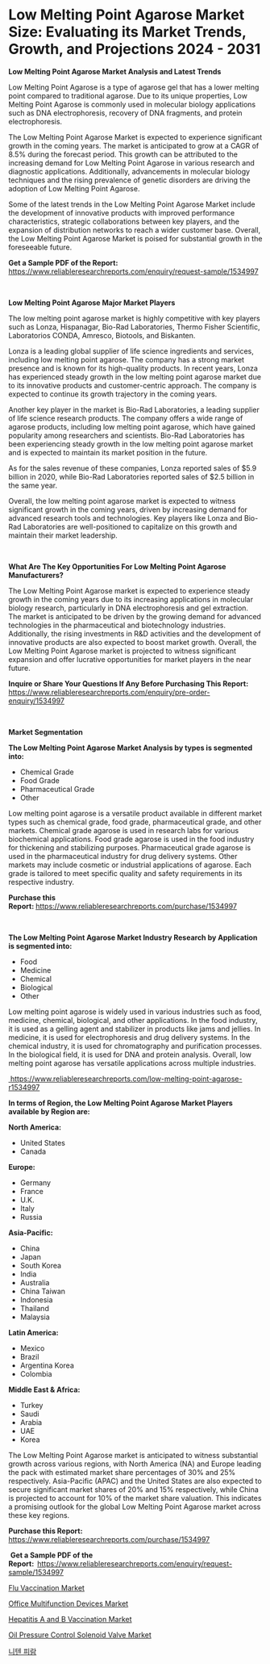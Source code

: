 <p><h1>Low Melting Point Agarose Market Size: Evaluating its Market Trends, Growth, and Projections 2024 - 2031</h1></p><p><strong>Low Melting Point Agarose Market Analysis and Latest Trends</strong></p>
<p><p>Low Melting Point Agarose is a type of agarose gel that has a lower melting point compared to traditional agarose. Due to its unique properties, Low Melting Point Agarose is commonly used in molecular biology applications such as DNA electrophoresis, recovery of DNA fragments, and protein electrophoresis.</p><p>The Low Melting Point Agarose Market is expected to experience significant growth in the coming years. The market is anticipated to grow at a CAGR of 8.5% during the forecast period. This growth can be attributed to the increasing demand for Low Melting Point Agarose in various research and diagnostic applications. Additionally, advancements in molecular biology techniques and the rising prevalence of genetic disorders are driving the adoption of Low Melting Point Agarose.</p><p>Some of the latest trends in the Low Melting Point Agarose Market include the development of innovative products with improved performance characteristics, strategic collaborations between key players, and the expansion of distribution networks to reach a wider customer base. Overall, the Low Melting Point Agarose Market is poised for substantial growth in the foreseeable future.</p></p>
<p><strong>Get a Sample PDF of the Report:&nbsp;</strong> <a href="https://www.reliableresearchreports.com/enquiry/request-sample/1534997">https://www.reliableresearchreports.com/enquiry/request-sample/1534997</a></p>
<p>&nbsp;</p>
<p><strong>Low Melting Point Agarose Major Market Players</strong></p>
<p><p>The low melting point agarose market is highly competitive with key players such as Lonza, Hispanagar, Bio-Rad Laboratories, Thermo Fisher Scientific, Laboratorios CONDA, Amresco, Biotools, and Biskanten. </p><p>Lonza is a leading global supplier of life science ingredients and services, including low melting point agarose. The company has a strong market presence and is known for its high-quality products. In recent years, Lonza has experienced steady growth in the low melting point agarose market due to its innovative products and customer-centric approach. The company is expected to continue its growth trajectory in the coming years.</p><p>Another key player in the market is Bio-Rad Laboratories, a leading supplier of life science research products. The company offers a wide range of agarose products, including low melting point agarose, which have gained popularity among researchers and scientists. Bio-Rad Laboratories has been experiencing steady growth in the low melting point agarose market and is expected to maintain its market position in the future.</p><p>As for the sales revenue of these companies, Lonza reported sales of $5.9 billion in 2020, while Bio-Rad Laboratories reported sales of $2.5 billion in the same year.</p><p>Overall, the low melting point agarose market is expected to witness significant growth in the coming years, driven by increasing demand for advanced research tools and technologies. Key players like Lonza and Bio-Rad Laboratories are well-positioned to capitalize on this growth and maintain their market leadership.</p></p>
<p>&nbsp;</p>
<p><strong>What Are The Key Opportunities For Low Melting Point Agarose Manufacturers?</strong></p>
<p><p>The Low Melting Point Agarose market is expected to experience steady growth in the coming years due to its increasing applications in molecular biology research, particularly in DNA electrophoresis and gel extraction. The market is anticipated to be driven by the growing demand for advanced technologies in the pharmaceutical and biotechnology industries. Additionally, the rising investments in R&D activities and the development of innovative products are also expected to boost market growth. Overall, the Low Melting Point Agarose market is projected to witness significant expansion and offer lucrative opportunities for market players in the near future.</p></p>
<p><strong>Inquire or Share Your Questions If Any Before Purchasing This Report:</strong> <a href="https://www.reliableresearchreports.com/enquiry/pre-order-enquiry/1534997">https://www.reliableresearchreports.com/enquiry/pre-order-enquiry/1534997</a></p>
<p>&nbsp;</p>
<p><strong>Market Segmentation</strong></p>
<p><strong>The Low Melting Point Agarose Market Analysis by types is segmented into:</strong></p>
<p><ul><li>Chemical Grade</li><li>Food Grade</li><li>Pharmaceutical Grade</li><li>Other</li></ul></p>
<p><p>Low melting point agarose is a versatile product available in different market types such as chemical grade, food grade, pharmaceutical grade, and other markets. Chemical grade agarose is used in research labs for various biochemical applications. Food grade agarose is used in the food industry for thickening and stabilizing purposes. Pharmaceutical grade agarose is used in the pharmaceutical industry for drug delivery systems. Other markets may include cosmetic or industrial applications of agarose. Each grade is tailored to meet specific quality and safety requirements in its respective industry.</p></p>
<p><strong>Purchase this Report:&nbsp;</strong><a href="https://www.reliableresearchreports.com/purchase/1534997">https://www.reliableresearchreports.com/purchase/1534997</a></p>
<p>&nbsp;</p>
<p><strong>The Low Melting Point Agarose Market Industry Research by Application is segmented into:</strong></p>
<p><ul><li>Food</li><li>Medicine</li><li>Chemical</li><li>Biological</li><li>Other</li></ul></p>
<p><p>Low melting point agarose is widely used in various industries such as food, medicine, chemical, biological, and other applications. In the food industry, it is used as a gelling agent and stabilizer in products like jams and jellies. In medicine, it is used for electrophoresis and drug delivery systems. In the chemical industry, it is used for chromatography and purification processes. In the biological field, it is used for DNA and protein analysis. Overall, low melting point agarose has versatile applications across multiple industries.</p></p>
<p><a href="https://www.reliableresearchreports.com/low-melting-point-agarose-r1534997">&nbsp;https://www.reliableresearchreports.com/low-melting-point-agarose-r1534997</a></p>
<p><strong>In terms of Region, the Low Melting Point Agarose Market Players available by Region are:</strong></p>
<p>
    <p> <strong> North America: </strong>
        <ul>
            <li>United States</li>
            <li>Canada</li>
        </ul>
        </p> 
    <p> <strong> Europe: </strong>
        <ul>
            <li>Germany</li>
            <li>France</li>
            <li>U.K.</li>
            <li>Italy</li>
            <li>Russia</li>
        </ul>
        </p> 
    <p> <strong> Asia-Pacific: </strong>
        <ul>
            <li>China</li>
            <li>Japan</li>
            <li>South Korea</li>
            <li>India</li>
            <li>Australia</li>
            <li>China Taiwan</li>
            <li>Indonesia</li>
            <li>Thailand</li>
            <li>Malaysia</li>
        </ul>
        </p> 
    <p> <strong> Latin America: </strong>
        <ul>
            <li>Mexico</li>
            <li>Brazil</li>
            <li>Argentina Korea</li>
            <li>Colombia</li>
        </ul>
        </p> 
    <p> <strong> Middle East & Africa: </strong>
        <ul>
            <li>Turkey</li>
            <li>Saudi</li>
            <li>Arabia</li>
            <li>UAE</li>
            <li>Korea</li>
        </ul>
    </p>
    </p>
<p><p>The Low Melting Point Agarose market is anticipated to witness substantial growth across various regions, with North America (NA) and Europe leading the pack with estimated market share percentages of 30% and 25% respectively. Asia-Pacific (APAC) and the United States are also expected to secure significant market shares of 20% and 15% respectively, while China is projected to account for 10% of the market share valuation. This indicates a promising outlook for the global Low Melting Point Agarose market across these key regions.</p></p>
<p><strong>Purchase this Report: </strong><a href="https://www.reliableresearchreports.com/purchase/1534997">https://www.reliableresearchreports.com/purchase/1534997</a></p>
<p>&nbsp;<strong>Get a Sample PDF of the Report:&nbsp;&nbsp;</strong><a href="https://www.reliableresearchreports.com/enquiry/request-sample/1534997">https://www.reliableresearchreports.com/enquiry/request-sample/1534997</a></p>
<p><strong></strong></p>
<p><p><a href="https://github.com/beatblasta/Market-Research-Report-List-3/blob/main/flu-vaccination-market.md">Flu Vaccination Market</a></p><p><a href="https://www.linkedin.com/pulse/office-multifunction-devices-market-analysis-sze-forecasted-xxnze">Office Multifunction Devices Market</a></p><p><a href="https://github.com/shotows/Market-Research-Report-List-2/blob/main/hepatitis-a-and-b-vaccination-market.md">Hepatitis A and B Vaccination Market</a></p><p><a href="https://www.linkedin.com/pulse/oil-pressure-control-solenoid-valve-market-share-evolution-gnhqe">Oil Pressure Control Solenoid Valve Market</a></p><p><a href="https://github.com/darrellockm3ytan895656/Market-Research-Report-List-1/blob/main/106108657174.md">니텐 피람</a></p></p>